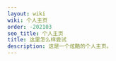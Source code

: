 ```yaml
---
layout: wiki
wiki: 个人主页
order: -202103
seo_title: 个人主页
title: 这里怎么样尝试
description: 这是一个炫酷的个人主页。
---
```

